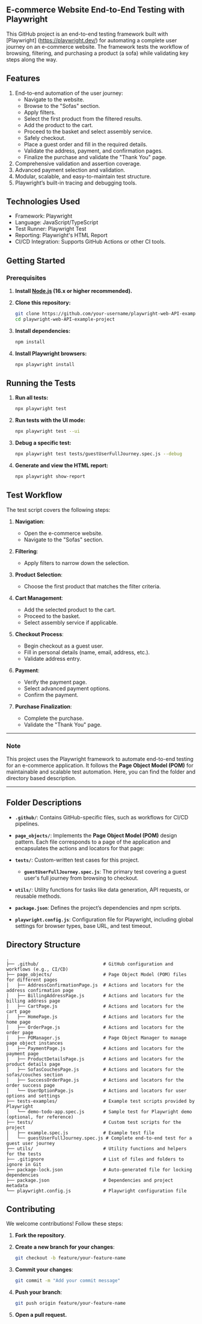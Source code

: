 ## E-commerce Website End-to-End Testing with Playwright

This GitHub project is an end-to-end testing framework built with [Playwright] (https://playwright.dev/) for automating a complete user journey on an e-commerce website. The framework tests the workflow of browsing, filtering, and purchasing a product (a sofa) while validating key steps along the way.

## Features
1. End-to-end automation of the user journey:
    * Navigate to the website.
    * Browse to the "Sofas" section.
    * Apply filters.
    * Select the first product from the filtered results.
    * Add the product to the cart.
    * Proceed to the basket and select assembly service.
    * Safely checkout.
    * Place a guest order and fill in the required details.
    * Validate the address, payment, and confirmation pages.
    * Finalize the purchase and validate the "Thank You" page.
2. Comprehensive validation and assertion coverage.
3. Advanced payment selection and validation.
4. Modular, scalable, and easy-to-maintain test structure.
5. Playwright’s built-in tracing and debugging tools.


## Technologies Used
- Framework: Playwright
- Language: JavaScript/TypeScript
- Test Runner: Playwright Test
- Reporting: Playwright's HTML Report
- CI/CD Integration: Supports GitHub Actions or other CI tools.


## Getting Started

### Prerequisites

1. **Install [Node.js](https://nodejs.org/) (16.x or higher recommended).**

2. **Clone this repository:**

   ```bash
   git clone https://github.com/your-username/playwright-web-API-example-project.git
   cd playwright-web-API-example-project

3. **Install dependencies:**

   ```bash
   npm install
4. **Install Playwright browsers:**

   ```bash
   npx playwright install

## Running the Tests

1. **Run all tests:**

   ```bash
   npx playwright test

2. **Run tests with the UI mode:**

   ```bash
   npx playwright test --ui
   
3. **Debug a specific test:**

   ```bash
   npx playwright test tests/guestUserFullJourney.spec.js --debug

4. **Generate and view the HTML report:**

   ```bash
   npx playwright show-report

## Test Workflow

The test script covers the following steps:

1. **Navigation**:
   - Open the e-commerce website.
   - Navigate to the "Sofas" section.

2. **Filtering**:
   - Apply filters to narrow down the selection.

3. **Product Selection**:
   - Choose the first product that matches the filter criteria.

4. **Cart Management**:
   - Add the selected product to the cart.
   - Proceed to the basket.
   - Select assembly service if applicable.

5. **Checkout Process**:
   - Begin checkout as a guest user.
   - Fill in personal details (name, email, address, etc.).
   - Validate address entry.

6. **Payment**:
   - Verify the payment page.
   - Select advanced payment options.
   - Confirm the payment.

7. **Purchase Finalization**:
   - Complete the purchase.
   - Validate the "Thank You" page.

---

### Note
This project uses the Playwright framework to automate end-to-end testing for an e-commerce application. It follows the **Page Object Model (POM)** for maintainable and scalable test automation. Here, you can find the folder and directory based description. 

---

## Folder Descriptions

- **`.github/`**: Contains GitHub-specific files, such as workflows for CI/CD pipelines.

- **`page_objects/`**: Implements the **Page Object Model (POM)** design pattern. Each file corresponds to a page of the application and encapsulates the actions and locators for that page:

- **`tests/`**: Custom-written test cases for this project.
  - **`guestUserFullJourney.spec.js`**: The primary test covering a guest user's full journey from browsing to checkout.

- **`utils/`**: Utility functions for tasks like data generation, API requests, or reusable methods.

- **`package.json`**: Defines the project’s dependencies and npm scripts.

- **`playwright.config.js`**: Configuration file for Playwright, including global settings for browser types, base URL, and test timeout.

## Directory Structure

```plaintext
.
├── .github/                        # GitHub configuration and workflows (e.g., CI/CD)
├── page_objects/                   # Page Object Model (POM) files for different pages
│   ├── AddressConfirmationPage.js  # Actions and locators for the address confirmation page
│   ├── BillingAddressPage.js       # Actions and locators for the billing address page
│   ├── CartPage.js                 # Actions and locators for the cart page
│   ├── HomePage.js                 # Actions and locators for the home page
│   ├── OrderPage.js                # Actions and locators for the order page
│   ├── POManager.js                # Page Object Manager to manage page object instances
│   ├── PaymentPage.js              # Actions and locators for the payment page
│   ├── ProductDetailsPage.js       # Actions and locators for the product details page
│   ├── SofasCouchesPage.js         # Actions and locators for the sofas/couches section
│   ├── SuccessOrderPage.js         # Actions and locators for the order success page
│   └── UserOptionPage.js           # Actions and locators for user options and settings
├── tests-examples/                 # Example test scripts provided by Playwright
│   └── demo-todo-app.spec.js       # Sample test for Playwright demo (optional, for reference)
├── tests/                          # Custom test scripts for the project
│   ├── example.spec.js             # Example test file
│   └── guestUserFullJourney.spec.js # Complete end-to-end test for a guest user journey
├── utils/                          # Utility functions and helpers for the tests
├── .gitignore                      # List of files and folders to ignore in Git
├── package-lock.json               # Auto-generated file for locking dependencies
├── package.json                    # Dependencies and project metadata
└── playwright.config.js            # Playwright configuration file

```

## Contributing

We welcome contributions! Follow these steps:

1. **Fork the repository**.

2. **Create a new branch for your changes**:

   ```bash
   git checkout -b feature/your-feature-name
3. **Commit your changes**:

   ```bash
   git commit -m "Add your commit message"
4. **Push your branch**:

   ```bash
   git push origin feature/your-feature-name
5. **Open a pull request.**